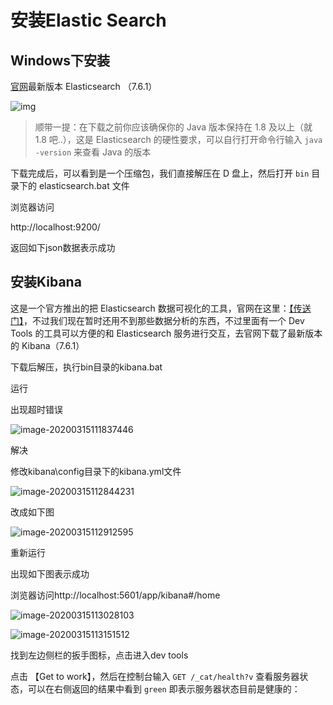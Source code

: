 # 安装Elastic Search

## Windows下安装

[官网](https://www.elastic.co/downloads/elasticsearch)最新版本 Elasticsearch （7.6.1）

![img](https://alanlee-image-bed.oss-cn-shenzhen.aliyuncs.com/note_images/20200315110946-410556.png)

> 顺带一提：在下载之前你应该确保你的 Java 版本保持在 1.8 及以上（就 1.8 吧..），这是 Elasticsearch 的硬性要求，可以自行打开命令行输入 `java -version` 来查看 Java 的版本

下载完成后，可以看到是一个压缩包，我们直接解压在 D 盘上，然后打开 `bin` 目录下的 elasticsearch.bat 文件



浏览器访问

http://localhost:9200/

返回如下json数据表示成功





## 安装Kibana

这是一个官方推出的把 Elasticsearch 数据可视化的工具，官网在这里：[【传送门】](https://www.elastic.co/cn/products/kibana)，不过我们现在暂时还用不到那些数据分析的东西，不过里面有一个 Dev Tools 的工具可以方便的和 Elasticsearch 服务进行交互，去官网下载了最新版本的 Kibana（7.6.1）

下载后解压，执行bin目录的kibana.bat



运行

出现超时错误

![image-20200315111837446](https://alanlee-image-bed.oss-cn-shenzhen.aliyuncs.com/note_images/20200315111842-200901.png)

解决

修改kibana\config目录下的kibana.yml文件

![image-20200315112844231](https://alanlee-image-bed.oss-cn-shenzhen.aliyuncs.com/note_images/20200315112845-376308.png)

改成如下图

![image-20200315112912595](https://alanlee-image-bed.oss-cn-shenzhen.aliyuncs.com/note_images/20200315112912-103026.png)

重新运行

出现如下图表示成功



浏览器访问http://localhost:5601/app/kibana#/home

![image-20200315113028103](https://alanlee-image-bed.oss-cn-shenzhen.aliyuncs.com/note_images/20200315113032-241900.png)

![image-20200315113151512](https://alanlee-image-bed.oss-cn-shenzhen.aliyuncs.com/note_images/20200315113227-779083.png)

找到左边侧栏的扳手图标，点击进入dev tools



点击 【Get to work】，然后在控制台输入 `GET /_cat/health?v` 查看服务器状态，可以在右侧返回的结果中看到 `green` 即表示服务器状态目前是健康的：

